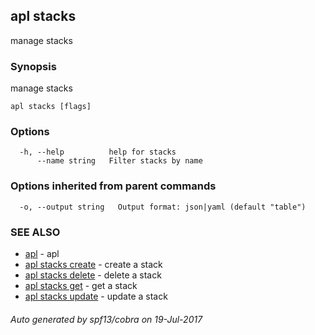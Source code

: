 ## apl stacks

manage stacks

### Synopsis


manage stacks

```
apl stacks [flags]
```

### Options

```
  -h, --help          help for stacks
      --name string   Filter stacks by name
```

### Options inherited from parent commands

```
  -o, --output string   Output format: json|yaml (default "table")
```

### SEE ALSO
* [apl](apl.md)	 - apl
* [apl stacks create](apl_stacks_create.md)	 - create a stack
* [apl stacks delete](apl_stacks_delete.md)	 - delete a stack
* [apl stacks get](apl_stacks_get.md)	 - get a stack
* [apl stacks update](apl_stacks_update.md)	 - update a stack

###### Auto generated by spf13/cobra on 19-Jul-2017
